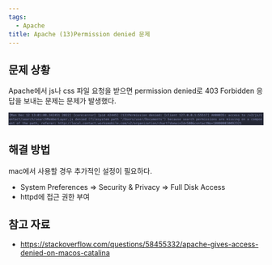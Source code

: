 ```yaml
---
tags:
  - Apache
title: Apache (13)Permission denied 문제
---
```



## 문제 상황

Apache에서 js나 css 파일 요청을 받으면 permission denied로 403 Forbidden 응답을 보내는 문제는 문제가 발생했다.

![image-20221212133827037](assets/image-20221212133827037.png)

## 해결 방법

mac에서 사용할 경우 추가적인 설정이 필요하다.

- System Preferences => Security & Privacy => Full Disk Access
- httpd에 접근 권한 부여

## 참고 자료

- https://stackoverflow.com/questions/58455332/apache-gives-access-denied-on-macos-catalina
